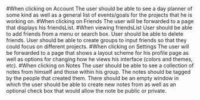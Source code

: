 #When clicking on Account
  The user should be able to see a day planner of some kind as well as a general list of events/goals for the projects that he is working on.
#When clicking on Friends
  The user will be forwarded to a page that displays his friendsList.
    #When viewing friendsList
      User should be able to add friends from a menu or search box.
      User should be able to delete friends.
      User should be able to create groups to input friends so that they could focus on different projects.
#When clicking on Settings
  The user will be forwarded to a page that shows a layout scheme for his profile page as well as options for changing how he views his interface (colors and themes, etc).
#When clicking on Notes
  The user should be able to see a collection of notes from himself and those within his group.
  The notes should be tagged by the people that created them.
  There should be an empty window in which the user should be able to create new notes from as well as an optional check box that would allow the note be public or private.

